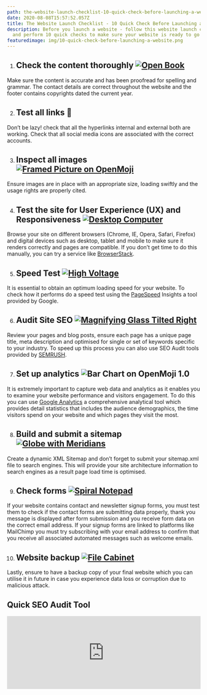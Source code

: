 ```yaml
---
path: the-website-launch-checklist-10-quick-check-before-launching-a-website
date: 2020-08-08T15:57:52.057Z
title: The Website Launch Checklist - 10 Quick Check Before Launching a Website
description: Before you launch a website - follow this website launch checklist
  and perform 10 quick checks to make sure your website is ready to go live!
featuredimage: img/10-quick-check-before-launching-a-website.png
---
```

<!--StartFragment-->

1. ## Check the content thoroughly [![Open Book](https://emojipedia-us.s3.dualstack.us-west-1.amazonaws.com/thumbs/72/openmoji/212/open-book_1f4d6.png "Open Book")](https://emojipedia.org/openmoji/1.0/open-book/)

Make sure the content is accurate and has been proofread for spelling and grammar. The contact details are correct throughout the website and the footer contains copyrights dated the current year.

2. ## Test all links 🔗

Don’t be lazy! check that all the hyperlinks internal and external both are working. Check that all social media icons are associated with the correct accounts.

3. ## Inspect all images [](https://emojipedia.org/openmoji/12.3/framed-picture/)[![Framed Picture on OpenMoji ](https://emojipedia-us.s3.dualstack.us-west-1.amazonaws.com/thumbs/60/openmoji/252/framed-picture_1f5bc.png)](https://emojipedia.org/openmoji/12.3/framed-picture/)

Ensure images are in place with an appropriate size, loading swiftly and the usage rights are properly cited.

4. ## Test the site for User Experience (UX) and Responsiveness [![Desktop Computer](https://emojipedia-us.s3.dualstack.us-west-1.amazonaws.com/thumbs/72/openmoji/252/desktop-computer_1f5a5.png "Desktop Computer")](https://emojipedia.org/desktop-computer/)

Browse your site on different browsers (Chrome, IE, Opera, Safari, Firefox) and digital devices such as desktop, tablet and mobile to make sure it renders correctly and pages are compatible. If you don’t get time to do this manually, you can try a service like [BrowserStack](https://www.browserstack.com/).

5. ## Speed Test [![High Voltage](https://emojipedia-us.s3.dualstack.us-west-1.amazonaws.com/thumbs/72/openmoji/212/high-voltage-sign_26a1.png "High Voltage")](https://emojipedia.org/openmoji/1.0/high-voltage/)

It is essential to obtain an optimum loading speed for your website. To check how it performs do a speed test using the [PageSpeed](https://developers.google.com/speed/pagespeed/insights/) Insights a tool provided by Google.

6. ## Audit Site SEO [![Magnifying Glass Tilted Right](https://emojipedia-us.s3.dualstack.us-west-1.amazonaws.com/thumbs/72/openmoji/212/right-pointing-magnifying-glass_1f50e.png "Magnifying Glass Tilted Right")](https://emojipedia.org/openmoji/1.0/magnifying-glass-tilted-right/)

Review your pages and blog posts, ensure each page has a unique page title, meta description and optimised for single or set of keywords specific to your industry. To speed up this process you can also use SEO Audit tools provided by [SEMRUSH](https://www.semrush.com/lp/site-audit-do/en/?ref=1069449657&utm_campaign=landing_site_audit&utm_source=berush&utm_medium=promo&utm_term=93).

7. ## Set up analytics ![Bar Chart on OpenMoji 1.0](https://emojipedia-us.s3.dualstack.us-west-1.amazonaws.com/thumbs/160/openmoji/212/bar-chart_1f4ca.png)

It is extremely important to capture web data and analytics as it enables you to examine your website performance and visitors engagement. To do this you can use [Google Analytics](https://analytics.google.com/analytics/web/#/) a comprehensive analytical tool which provides detail statistics that includes the audience demographics, the time visitors spend on your website and which pages they visit the most.

8. ## Build and submit a sitemap [![Globe with Meridians](https://emojipedia-us.s3.dualstack.us-west-1.amazonaws.com/thumbs/72/openmoji/252/globe-with-meridians_1f310.png "Globe with Meridians")](https://emojipedia.org/globe-with-meridians/)

Create a dynamic XML Sitemap and don’t forget to submit your sitemap.xml file to search engines. This will provide your site architecture information to search engines as a result page load time is optimised.

9. ## Check forms [![Spiral Notepad](https://emojipedia-us.s3.dualstack.us-west-1.amazonaws.com/thumbs/72/openmoji/252/spiral-notepad_1f5d2.png "Spiral Notepad")](https://emojipedia.org/spiral-notepad/)

If your website contains contact and newsletter signup forms, you must test them to check if the contact forms are submitting data properly, thank you message is displayed after form submission and you receive form data on the correct email address. If your signup forms are linked to platforms like MailChimp you must try subscribing with your email address to confirm that you receive all associated automated messages such as welcome emails.

10. ## Website backup [![File Cabinet](https://emojipedia-us.s3.dualstack.us-west-1.amazonaws.com/thumbs/72/openmoji/252/file-cabinet_1f5c4.png "File Cabinet")](https://emojipedia.org/file-cabinet/)

Lastly, ensure to have a backup copy of your final website which you can utilise it in future in case you experience data loss or corruption due to malicious attack.

## Quick SEO Audit Tool

<iframe src="https://pm.berush.com/widgets/site-audit-interactive/?ref=1069449657&utm_campaign=widget_site_audit_widget&utm_source=berush&utm_medium=promo&utm_term=12&new_window=true&color=55&lang=en" frameborder="0" scrolling="no" width="100%" height="190" />

<!--EndFragment-->